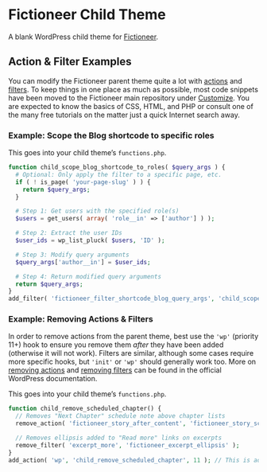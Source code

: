 # Fictioneer Child Theme

A blank WordPress child theme for [Fictioneer](https://github.com/Tetrakern/fictioneer/).

## Action & Filter Examples

You can modify the Fictioneer parent theme quite a lot with [actions](https://github.com/Tetrakern/fictioneer/blob/main/ACTIONS.md) and [filters](https://github.com/Tetrakern/fictioneer/blob/main/FILTERS.md). To keep things in one place as much as possible, most code snippets have been moved to the Fictioneer main repository under [Customize](https://github.com/Tetrakern/fictioneer/blob/main/CUSTOMIZE.md). You are expected to know the basics of CSS, HTML, and PHP or consult one of the many free tutorials on the matter just a quick Internet search away.

### Example: Scope the Blog shortcode to specific roles

This goes into your child theme’s `functions.php`.

```php
function child_scope_blog_shortcode_to_roles( $query_args ) {
  # Optional: Only apply the filter to a specific page, etc.
  if ( ! is_page( 'your-page-slug' ) ) {
    return $query_args;
  }

  # Step 1: Get users with the specified role(s)
  $users = get_users( array( 'role__in' => ['author'] ) );

  # Step 2: Extract the user IDs
  $user_ids = wp_list_pluck( $users, 'ID' );

  # Step 3: Modify query arguments
  $query_args['author__in'] = $user_ids;

  # Step 4: Return modified query arguments
  return $query_args;
}
add_filter( 'fictioneer_filter_shortcode_blog_query_args', 'child_scope_blog_shortcode_to_roles', 10 );
```

### Example: Removing Actions & Filters

In order to remove actions from the parent theme, best use the `'wp'` (priority 11+) hook to ensure you remove them *after* they have been added (otherwise it will not work). Filters are similar, although some cases require more specific hooks, but `'init'` or `'wp'` should generally work too. More on [removing actions](https://developer.wordpress.org/reference/functions/remove_action/) and [removing filters](https://developer.wordpress.org/reference/functions/remove_filter/) can be found in the official WordPress documentation.

This goes into your child theme’s `functions.php`.

```php
function child_remove_scheduled_chapter() {
  // Removes "Next Chapter" schedule note above chapter lists
  remove_action( 'fictioneer_story_after_content', 'fictioneer_story_scheduled_chapter', 41 );

  // Removes ellipsis added to "Read more" links on excerpts
  remove_filter( 'excerpt_more', 'fictioneer_excerpt_ellipsis' );
}
add_action( 'wp', 'child_remove_scheduled_chapter', 11 ); // This is added on 'wp' with priority 10, so you need to be later
```
